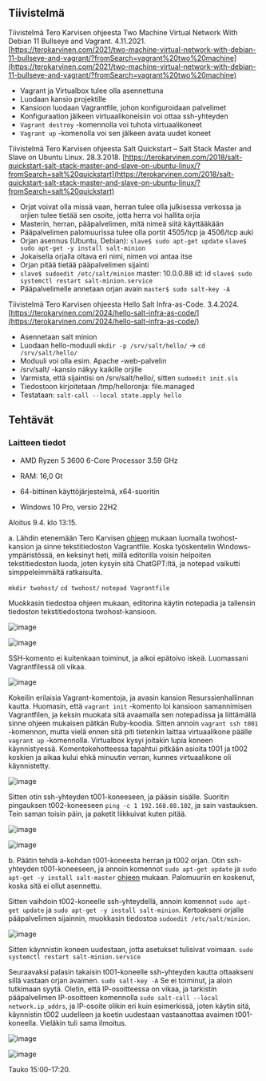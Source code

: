 ## Tiivistelmä

Tiivistelmä Tero Karvisen ohjeesta Two Machine Virtual Network With Debian 11 Bullseye and Vagrant. 4.11.2021. [https://terokarvinen.com/2021/two-machine-virtual-network-with-debian-11-bullseye-and-vagrant/?fromSearch=vagrant%20two%20machine](https://terokarvinen.com/2021/two-machine-virtual-network-with-debian-11-bullseye-and-vagrant/?fromSearch=vagrant%20two%20machine)

- Vagrant ja Virtualbox tulee olla asennettuna
- Luodaan kansio projektille
- Kansioon luodaan Vagrantfile, johon konfiguroidaan palvelimet
- Konfiguraation jälkeen virtuaalikoneisiin voi ottaa ssh-yhteyden
- ``Vagrant destroy`` -komennolla voi tuhota virtuaalikoneet
- ``Vagrant up`` -komenolla voi sen jälkeen avata uudet koneet

Tiivistelmä Tero Karvisen ohjeesta Salt Quickstart – Salt Stack Master and Slave on Ubuntu Linux. 28.3.2018. [https://terokarvinen.com/2018/salt-quickstart-salt-stack-master-and-slave-on-ubuntu-linux/?fromSearch=salt%20quickstart](https://terokarvinen.com/2018/salt-quickstart-salt-stack-master-and-slave-on-ubuntu-linux/?fromSearch=salt%20quickstart)

- Orjat voivat olla missä vaan, herran tulee olla julkisessa verkossa ja orjien tulee tietää sen osoite, jotta herra voi hallita orjia
- Masterin, herran, pääpalvelimen, mitä nimeä siitä käyttääkään
- Pääpalvelimen palomuurissa tulee olla portit 4505/tcp ja 4506/tcp auki
- Orjan asennus (Ubuntu, Debian): ``slave$ sudo apt-get update`` ``slave$ sudo apt-get -y install salt-minion``
- Jokaisella orjalla oltava eri nimi, nimen voi antaa itse
- Orjan pitää tietää pääpalvelimen sijainti
- ``slave$ sudoedit /etc/salt/minion`` master: 10.0.0.88 id: id ``slave$ sudo systemctl restart salt-minion.service``
- Pääpalvelimelle annetaan orjan avain ``master$ sudo salt-key -A``


Tiivistelmä Tero Karvisen ohjeesta Hello Salt Infra-as-Code. 3.4.2024. [https://terokarvinen.com/2024/hello-salt-infra-as-code/](https://terokarvinen.com/2024/hello-salt-infra-as-code/)

- Asennetaan salt minion
- Luodaan hello-moduuli ``mkdir -p /srv/salt/hello/`` -> ``cd /srv/salt/hello/``
- Moduuli voi olla esim. Apache -web-palvelin
- /srv/salt/ -kansio näkyy kaikille orjille
- Varmista, että sijaintisi on /srv/salt/hello/, sitten ``sudoedit init.sls``
- Tiedostoon kirjoitetaan
    /tmp/helloronja:
    file.managed
- Testataan: ``salt-call --local state.apply hello``


## Tehtävät

### Laitteen tiedot

- AMD Ryzen 5 3600 6-Core Processor 3.59 GHz

- RAM: 16,0 Gt

- 64-bittinen käyttöjärjestelmä, x64-suoritin

- Windows 10 Pro, versio 22H2


Aloitus 9.4. klo 13:15.

a. Lähdin etenemään Tero Karvisen [ohjeen](https://terokarvinen.com/2021/two-machine-virtual-network-with-debian-11-bullseye-and-vagrant/?fromSearch=vagrant%20two%20machine) mukaan luomalla twohost-kansion ja sinne tekstitiedoston Vagrantfile. Koska työskentelin 
Windows-ympäristössä, en keksinyt heti, millä editorilla voisin helpoiten tekstitiedoston luoda, joten kysyin sitä ChatGPT:ltä, ja notepad vaikutti simppeleimmältä ratkaisulta.

``mkdir twohost/`` ``cd twohost/`` ``notepad Vagrantfile``

Muokkasin tiedostoa ohjeen mukaan, editorina käytin notepadia ja tallensin tiedoston tekstitiedostona twohost-kansioon.

![image](https://github.com/RonjaVee/Palvelinten-hallinta/assets/148786247/9d98c2b6-62ed-4359-bd5d-837f34465038)

![image](https://github.com/RonjaVee/Palvelinten-hallinta/assets/148786247/2de9b555-7d54-49d7-8804-f6884bb9b753)

SSH-komento ei kuitenkaan toiminut, ja alkoi epätoivo iskeä. Luomassani Vagrantfilessä oli vikaa. 

![image](https://github.com/RonjaVee/Palvelinten-hallinta/assets/148786247/92a490dc-232f-4174-8f4f-e0a417c97c3f)

Kokeilin erilaisia Vagrant-komentoja, ja avasin kansion Resurssienhallinnan kautta. Huomasin, että ``vagrant init`` -komento loi kansioon samannimisen Vagrantfilen, ja keksin muokata sitä avaamalla sen notepadissa ja liittämällä sinne ohjeen mukaisen pätkän
Ruby-koodia. Sitten annoin ``vagrant ssh t001`` -komennon, mutta vielä ennen sitä piti tietenkin laittaa virtuaalikone päälle ``vagrant up`` -komennolla. Virtualbox kysyi joitakin lupia koneen käynnistyessä. Komentokehotteessa tapahtui pitkään asioita t001 ja t002
koskien ja aikaa kului ehkä minuutin verran, kunnes virtuaalikone oli käynnistetty.

![image](https://github.com/RonjaVee/Palvelinten-hallinta/assets/148786247/9c05add3-4b3d-4b7b-950d-ccb7af017896)


Sitten otin ssh-yhteyden t001-koneeseen, ja pääsin sisälle. Suoritin pingauksen t002-koneeseen ``ping -c 1 192.168.88.102``, ja sain vastauksen. Tein saman toisin päin, ja paketit liikkuivat kuten pitää.

![image](https://github.com/RonjaVee/Palvelinten-hallinta/assets/148786247/853222f7-c0cf-47ec-8f18-86694e2d5657)

![image](https://github.com/RonjaVee/Palvelinten-hallinta/assets/148786247/8d661704-17fe-4b75-be80-2d23b3c997e3)

b. Päätin tehdä a-kohdan t001-koneesta herran ja t002 orjan. Otin ssh-yhteyden t001-koneeseen, ja annoin komennot ``sudo apt-get update`` ja ``sudo apt-get -y install salt-master`` [ohjeen](https://terokarvinen.com/2018/salt-quickstart-salt-stack-master-and-slave-on-ubuntu-linux/?fromSearch=salt%20quickstart) mukaan. Palomuuriin en koskenut, koska sitä ei ollut asennettu.

Sitten vaihdoin t002-koneelle ssh-yhteydellä, annoin komennot ``sudo apt-get update`` ja ``sudo apt-get -y install salt-minion``. Kertoakseni orjalle pääpalvelimen sijainnin, muokkasin tiedostoa ``sudoedit /etc/salt/minion``. 

![image](https://github.com/RonjaVee/Palvelinten-hallinta/assets/148786247/3863f452-36f2-4564-8e12-af0cc8bec1d9)


Sitten käynnistin koneen uudestaan, jotta asetukset tulisivat voimaan. ``sudo systemctl restart salt-minion.service``

Seuraavaksi palasin takaisin t001-koneelle ssh-yhteyden kautta ottaakseni sillä vastaan orjan avaimen. ``sudo salt-key -A`` Se ei toiminut, ja aloin tutkimaan syytä. Oletin, että IP-osoitteessa on vikaa, ja tarkistin pääpalvelimen IP-osoitteen komennolla 
``sudo salt-call --local network.ip_addrs``, ja IP-osoite olikin eri kuin esimerkissä, joten käytin sitä, käynnistin t002 uudelleen ja koetin uudestaan vastaanottaa avaimen t001-koneella. Vieläkin tuli sama ilmoitus.

![image](https://github.com/RonjaVee/Palvelinten-hallinta/assets/148786247/429c66e1-760e-4f88-a1b0-76f85b1041fd)

![image](https://github.com/RonjaVee/Palvelinten-hallinta/assets/148786247/41b336a2-3979-442c-9360-b0f7bf655ec9)

Tauko 15:00-17:20.



